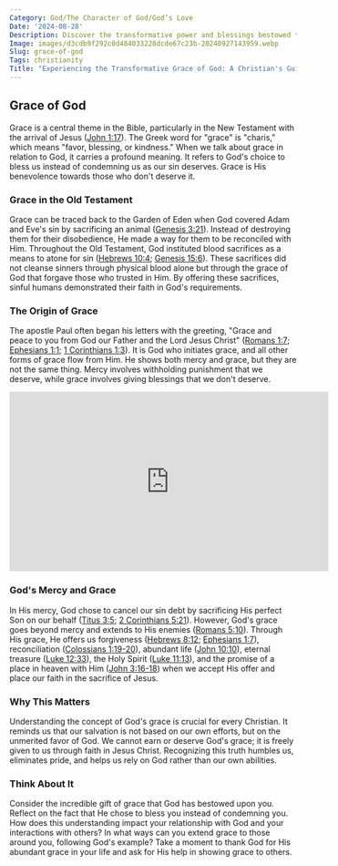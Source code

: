 ```yaml
---
Category: God/The Character of God/God’s Love
Date: '2024-08-28'
Description: Discover the transformative power and blessings bestowed through the grace of God. Explore how divine favor shapes lives and brings hope. Embrace the profound impact of God's grace in this enlightening article.
Image: images/d3cdb9f292c0d484033228dcde67c23b-20240927143959.webp
Slug: grace-of-god
Tags: christianity
Title: "Experiencing the Transformative Grace of God: A Christian's Guide to Embracing Divine Favor"
---
```


## Grace of God

Grace is a central theme in the Bible, particularly in the New Testament with the arrival of Jesus ([John 1:17](https://www.bibleref.com/John/1/John-1-17.html)). The Greek word for "grace" is "charis," which means "favor, blessing, or kindness." When we talk about grace in relation to God, it carries a profound meaning. It refers to God's choice to bless us instead of condemning us as our sin deserves. Grace is His benevolence towards those who don't deserve it.

### Grace in the Old Testament

Grace can be traced back to the Garden of Eden when God covered Adam and Eve's sin by sacrificing an animal ([Genesis 3:21](https://www.bibleref.com/Genesis/3/Genesis-3-21.html)). Instead of destroying them for their disobedience, He made a way for them to be reconciled with Him. Throughout the Old Testament, God instituted blood sacrifices as a means to atone for sin ([Hebrews 10:4](https://www.bibleref.com/Hebrews/10/Hebrews-10-4.html); [Genesis 15:6](https://www.bibleref.com/Genesis/15/Genesis-15-6.html)). These sacrifices did not cleanse sinners through physical blood alone but through the grace of God that forgave those who trusted in Him. By offering these sacrifices, sinful humans demonstrated their faith in God's requirements.

### The Origin of Grace

The apostle Paul often began his letters with the greeting, "Grace and peace to you from God our Father and the Lord Jesus Christ" ([Romans 1:7](https://www.bibleref.com/Romans/1/Romans-1-7.html); [Ephesians 1:1](https://www.bibleref.com/Ephesians/1/Ephesians-1-1.html); [1 Corinthians 1:3](https://www.bibleref.com/1-Corinthians/1/1-Corinthians-1-3.html)). It is God who initiates grace, and all other forms of grace flow from Him. He shows both mercy and grace, but they are not the same thing. Mercy involves withholding punishment that we deserve, while grace involves giving blessings that we don't deserve.


<iframe width="560" height="315" src="https://www.youtube.com/embed/YGBDAxCDLs4" frameborder="0" allow="autoplay; encrypted-media" allowfullscreen></iframe>


### God's Mercy and Grace

In His mercy, God chose to cancel our sin debt by sacrificing His perfect Son on our behalf ([Titus 3:5](https://www.bibleref.com/Titus/3/Titus-3-5.html); [2 Corinthians 5:21](https://www.bibleref.com/2-Corinthians/5/2-Corinthians-5-21.html)). However, God's grace goes beyond mercy and extends to His enemies ([Romans 5:10](https://www.bibleref.com/Romans/5/Romans-5-10.html)). Through His grace, He offers us forgiveness ([Hebrews 8:12](https://www.bibleref.com/Hebrews/8/Hebrews-8-12.html); [Ephesians 1:7](https://www.bibleref.com/Ephesians/1/Ephesians-1-7.html)), reconciliation ([Colossians 1:19-20](https://www.bibleref.com/Colossians/1/Colossians-1-19.html)), abundant life ([John 10:10](https://www.bibleref.com/John/10/John-10-10.html)), eternal treasure ([Luke 12:33](https://www.bibleref.com/Luke/12/Luke-12-33.html)), the Holy Spirit ([Luke 11:13](https://www.bibleref.com/Luke/11/Luke-11-13.html)), and the promise of a place in heaven with Him ([John 3:16-18](https://www.bibleref.com/John/3/John-3-16.html)) when we accept His offer and place our faith in the sacrifice of Jesus.

### Why This Matters

Understanding the concept of God's grace is crucial for every Christian. It reminds us that our salvation is not based on our own efforts, but on the unmerited favor of God. We cannot earn or deserve God's grace; it is freely given to us through faith in Jesus Christ. Recognizing this truth humbles us, eliminates pride, and helps us rely on God rather than our own abilities.

### Think About It

Consider the incredible gift of grace that God has bestowed upon you. Reflect on the fact that He chose to bless you instead of condemning you. How does this understanding impact your relationship with God and your interactions with others? In what ways can you extend grace to those around you, following God's example? Take a moment to thank God for His abundant grace in your life and ask for His help in showing grace to others.